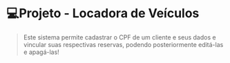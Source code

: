 # 💻Projeto - Locadora de Veículos
> <p>Este sistema permite cadastrar o CPF de um cliente e seus dados e vincular suas respectivas reservas, podendo posteriormente editá-las e apagá-las!</p>
